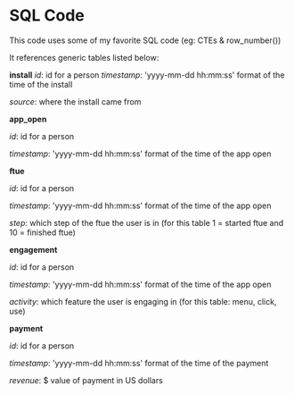 # SQL Code
This code uses some of my favorite SQL code (eg: CTEs & row_number())

It references generic tables listed below:

**install**
*id*: id for a person
*timestamp*: 'yyyy-mm-dd hh:mm:ss' format of the time of the install

*source*: where the install came from

**app_open**

*id*: id for a person

*timestamp*: 'yyyy-mm-dd hh:mm:ss' format of the time of the app open

**ftue**

*id*: id for a person

*timestamp*: 'yyyy-mm-dd hh:mm:ss' format of the time of the app open

*step*: which step of the ftue the user is in (for this table 1 = started ftue and 10 = finished ftue)

**engagement**

*id*: id for a person

*timestamp*: 'yyyy-mm-dd hh:mm:ss' format of the time of the app open

*activity*: which feature the user is engaging in (for this table: menu, click, use)

**payment**

*id*: id for a person

*timestamp*: 'yyyy-mm-dd hh:mm:ss' format of the time of the payment

*revenue*: $ value of payment in US dollars


